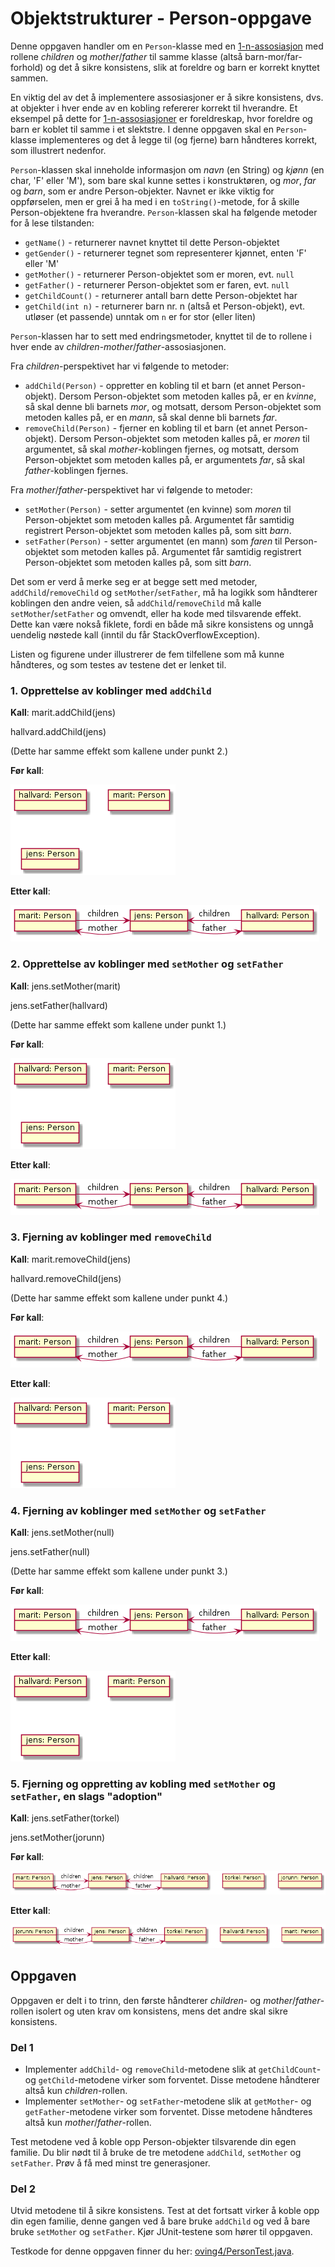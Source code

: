 # Objektstrukturer - Person-oppgave

Denne oppgaven handler om en `Person`-klasse med en [1-n-assosiasjon](https://www.ntnu.no/wiki/display/tdt4100/Koding+av+1-n-assosiasjoner)
med rollene _children_ og _mother_/_father_ til samme klasse (altså barn-mor/far-forhold) og det å sikre konsistens, slik at foreldre og barn
er korrekt knyttet sammen.

En viktig del av det å implementere assosiasjoner er å sikre konsistens, dvs. at objekter i hver ende av en kobling refererer korrekt
til hverandre. Et eksempel på dette for [1-n-assosiasjoner](https://www.ntnu.no/wiki/display/tdt4100/Koding+av+1-n-assosiasjoner) er
foreldreskap, hvor foreldre og barn er koblet til samme i et slektstre. I denne oppgaven skal en `Person`-klasse implementeres og det å
legge til (og fjerne) barn håndteres korrekt, som illustrert nedenfor.

`Person`-klassen skal inneholde informasjon om _navn_ (en String) og _kjønn_ (en char, 'F' eller 'M'), som bare skal kunne settes i
konstruktøren, og _mor_, _far_ og _barn_, som er andre Person-objekter. Navnet er ikke viktig for oppførselen, men er grei å ha med
i en `toString()`-metode, for å skille Person-objektene fra hverandre. `Person`-klassen skal ha følgende metoder for å lese tilstanden:

- `getName()` - returnerer navnet knyttet til dette Person-objektet
- `getGender()` - returnerer tegnet som representerer kjønnet, enten 'F' eller 'M'
- `getMother()` - returnerer Person-objektet som er moren, evt. `null`
- `getFather()` - returnerer Person-objektet som er faren, evt. `null`
- `getChildCount()` - returnerer antall barn dette Person-objektet har
- `getChild(int n)` - returnerer barn nr. n (altså et Person-objekt), evt. utløser (et passende) unntak om `n` er for stor (eller liten)

`Person`-klassen har to sett med endringsmetoder, knyttet til de to rollene i hver ende av _children_-_mother_/_father_-assosiasjonen.

Fra _children_-perspektivet har vi følgende to metoder:

- `addChild(Person)` - oppretter en kobling til et barn (et annet Person-objekt). Dersom Person-objektet som metoden kalles på, er
  en _kvinne_, så skal denne bli barnets _mor_, og motsatt, dersom Person-objektet som metoden kalles på, er en _mann_, så skal denne
  bli barnets _far_.
- `removeChild(Person)` - fjerner en kobling til et barn (et annet Person-objekt). Dersom Person-objektet som metoden kalles på, er _moren_
  til argumentet, så skal _mother_-koblingen fjernes, og motsatt, dersom Person-objektet som metoden kalles på, er argumentets _far_, så skal
  _father_-koblingen fjernes.

Fra _mother_/_father_-perspektivet har vi følgende to metoder:

- `setMother(Person)` - setter argumentet (en kvinne) som _moren_ til Person-objektet som metoden kalles på. Argumentet får samtidig
  registrert Person-objektet som metoden kalles på, som sitt _barn_.
- `setFather(Person)` - setter argumentet (en mann) som _faren_ til Person-objektet som metoden kalles på. Argumentet får samtidig
  registrert Person-objektet som metoden kalles på, som sitt _barn_.

Det som er verd å merke seg er at begge sett med metoder, `addChild`/`removeChild` og `setMother`/`setFather`, må ha logikk
som håndterer koblingen den andre veien, så `addChild`/`removeChild` må kalle `setMother`/`setFather` og omvendt, eller ha kode
med tilsvarende effekt. Dette kan være nokså fiklete, fordi en både må sikre konsistens og unngå uendelig nøstede kall
(inntil du får StackOverflowException).

Listen og figurene under illustrerer de fem tilfellene som må kunne håndteres, og som testes av testene det er lenket til.

### 1. Opprettelse av koblinger med `addChild`

**Kall**:
marit.addChild(jens)

hallvard.addChild(jens)

(Dette har samme effekt som kallene under punkt 2.)

**Før kall**:

![](img/person1.png)

**Etter kall**:

![](img/person2.png)

### 2. Opprettelse av koblinger med `setMother` og `setFather`

**Kall**:
jens.setMother(marit)

jens.setFather(hallvard)

(Dette har samme effekt som kallene under punkt 1.)

**Før kall**:

![](img/person1.png)

**Etter kall**:

![](img/person2.png)

### 3. Fjerning av koblinger med `removeChild`

**Kall**:
marit.removeChild(jens)

hallvard.removeChild(jens)

(Dette har samme effekt som kallene under punkt 4.)

**Før kall**:

![](img/person2.png)

**Etter kall**:

![](img/person1.png)

### 4. Fjerning av koblinger med `setMother` og `setFather`

**Kall**:
jens.setMother(null)

jens.setFather(null)

(Dette har samme effekt som kallene under punkt 3.)

**Før kall**:

![](img/person2.png)

**Etter kall**:

![](img/person1.png)

### 5. Fjerning og oppretting av kobling med `setMother` og `setFather`, en slags "adoption"

**Kall**:
jens.setFather(torkel)

jens.setMother(jorunn)

**Før kall**:

![](img/person3.png)

**Etter kall**:

![](img/person4.png)

## Oppgaven

Oppgaven er delt i to trinn, den første håndterer _children_- og _mother_/_father_-rollen isolert og uten krav om konsistens,
mens det andre skal sikre konsistens.

### Del 1

- Implementer `addChild`- og `removeChild`-metodene slik at `getChildCount`- og `getChild`-metodene virker som forventet.
  Disse metodene håndterer altså kun _children_-rollen.
- Implementer `setMother`- og `setFather`-metodene slik at `getMother`- og `getFather`-metodene virker som forventet.
  Disse metodene håndteres altså kun _mother_/_father_-rollen.

Test metodene ved å koble opp Person-objekter tilsvarende din egen familie. Du blir nødt til å bruke de tre metodene `addChild`, `setMother`
og `setFather`. Prøv å få med minst tre generasjoner.

### Del 2

Utvid metodene til å sikre konsistens. Test at det fortsatt virker å koble opp din egen familie, denne gangen ved å bare bruke
`addChild` og ved å bare bruke `setMother` og `setFather`. Kjør JUnit-testene som hører til oppgaven.

Testkode for denne oppgaven finner du her: [oving4/PersonTest.java](../../src/test/java/oving4/PersonTest.java).
